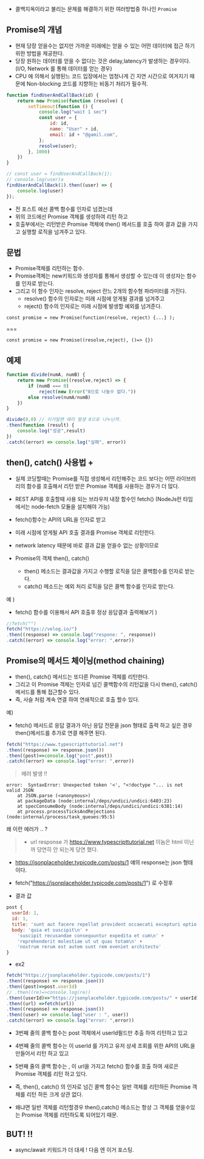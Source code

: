 - 콜백지옥이라고 불리는 문제를 해결하기 위한 여러방법중 하나인 `Promise`

## Promise의 개념
- 현재 당장 얻을수는 없지만 가까운 미래에는 얻을 수 있는 어떤 데이터에 접근 하기 위한 방법을 제공한다.
- 당장 원하는 데이터를 얻을 수 없다는 것은 delay,latency가 발생하는 경우이다.(I/O, Network 를 통해 데이터를 얻는 경우)
- CPU 에 의해서 실행된느 코드 입장에서는 엄청나게 긴 지연 시간으로 여겨지기 때문에 Non-blocking 코드를 지향하는 비동기 처리가 필수적.


```js promise-1
function findUserAndCallBack(id) {
	return new Promise(function (resolve) {
		setTimeout(function () {
			console.log("wait 1 sec")
			const user = {
				id: id,
				name: "User" + id,
				email: id + "@gamil.com",
			};
			resolve(user);
		}, 1000)
	})
}

// const user = findUserAndCallBack(1);
// console.log(user)a
findUserAndCallBack(1).then((user) => {
	console.log(user)
});
```

- 전 포스트 에선 콜백 함수를 인자로 넘겼는데 
- 위의 코드에선 Promise 객체를 생성하여 리턴 하고 
- 호출부에서는 리턴받은 Promise 객체에 then() 메서드를 호출 하여 결과 값을 가지고 실행할 로직을 넘겨주고 있다.

## 문법
- Promise객체를 리턴하는 함수.
- Promise객체는 new키워드와 생성자를 통해서 생성할 수 있는데 이 생성자는 함수를 인자로 받는다.
- 그리고 이 함수 인자는 resolve, reject 란느 2개의 함수형 파라미터를 가진다.
  - resolve() 함수의 인자로는 미래 시점에 얻게될 결과를 넘겨주고
  - reject() 함수의 인자로는 미래 시점에 발생할 예외를 넘겨준다.
```
const promise = new Promise(function(resolve, reject) {...} );
```
===
```
const promise = new Promise((resolve,reject), ()=> {})
```

## 예제
```js promise-2
function divide(numA, numB) {
    return new Promise((resolve,reject) => {
        if (numB === 0)
            reject(new Error("0으로 나눌수 없다."))
        else resolve(numA/numB)
    })
}

divide(8,0) // 이거일땐 에러 발생 0으로 나누닌까.
.then(function (result) {
    console.log("성공",result)
})
.catch((error) => console.log("실패", error))
```

## then(), catch() 사용법 +
- 실제 코딩할때는 Promise를 직접 생성해서 리턴해주는 코드 보다는 어떤 라이브러리의 함수를 호출해서 리턴 받은 Promise 객체를 사용하는 경우가 더 많다.
- REST API를 호출할때 사용 되는 브라우저 내장 함수인 fetch() (NodeJs런 타임에서는 node-fetch 모듈을 설치해야 가능)
- fetch()함수는 API의 URL을 인자로 받고 
- 미래 시점에 얻게될 API 호출 결과를 Promise 객체로 리턴한다. 
- network latency 때문에 바로 결과 값을 얻을수 없는 상황이므로 

- Promise의 객체 then(), catch() 
  - then() 메소드는 결과값을 가지고 수행할 로직을 담은 콜백함수를 인자로 받는다.
  - catch() 메소드는 예외 처리 로직을 담은 콜백 함수를 인자로 받는다.


예 )
- fetch() 함수를 이용해서 API 호출후 정상 응답결과 출력해보기 )
```js promise-3
//fetch("")
fetch("https://velog.io/")
.then((response) => console.log("respone: ", response))
.catch((error) => console.log("error: ",error))
```

## Promise의 메서드 체이닝(method chaining)

- then(), catch() 메서드는 또다른 Promise 객체를 리턴한다.
- 그리고 이 Promise 객체는 인자로 넘긴 콜백함수의 리턴값을 다시 then(), catch()메서드를 통해 접근할수 있다.
- 즉, 사슬 처럼 계속 연결 하여 연쇄적으로 호출 할수 있다.

예)
- fetch() 메서드로 응답 결과가 아닌 응답 전문을 json 형태로 출력 하고 싶은 경우 then()메서드를 추가로 연결 해주면 된다.
```js 
fetch("https://www.typescripttutorial.net")
.then((response) => response.json())
.then((post)=>console.log("post",post))
.catch((error) => console.log("error: ",error))
```
> 에러 발생 !! 
```
error:  SyntaxError: Unexpected token '<', "<!doctype "... is not valid JSON
    at JSON.parse (<anonymous>)
    at packageData (node:internal/deps/undici/undici:6403:23)
    at specConsumeBody (node:internal/deps/undici/undici:6381:14)
    at process.processTicksAndRejections (node:internal/process/task_queues:95:5)
```

왜 이런 에러가 .. ?

> - url response 가 https://www.typescripttutorial.net 이놈은 html 이닌까 당연히 안 되는게 당연 했다.
- https://jsonplaceholder.typicode.com/posts/1 얘의 response는 json 형태이다.

- fetch("https://jsonplaceholder.typicode.com/posts/1") 로 수정후
- 결과 값 
```js
post {
  userId: 1,
  id: 1,
  title: 'sunt aut facere repellat provident occaecati excepturi optio reprehenderit',
  body: 'quia et suscipit\n' +
    'suscipit recusandae consequuntur expedita et cum\n' +
    'reprehenderit molestiae ut ut quas totam\n' +
    'nostrum rerum est autem sunt rem eveniet architecto'
}
```
- ex2

```js promise-4
fetch("https://jsonplaceholder.typicode.com/posts/1")
.then((response) => response.json())
.then((post)=>post.userId)
// .then((re)=>console.log(re))
.then((userId)=>"https://jsonplaceholder.typicode.com/posts/" + userId)
.then((url) =>fetch(url))
.then((response) => response.json())
.then((user) => console.log("user : ", user))
.catch((error) => console.log("error: ",error))
```
- 3번째 줄의 콜백 함수는 post 객체에서 userId필드만 추출 하여 리턴하고 있고 
- 4번째 줄의 콜백 함수는 이 userId 를 가지고 유저 상세 조회를 위한 API의 URL을 만들어서 리턴 하고 있고
- 5번째 줄의 콜백 함수는 , 이 url을 가지고 fetch() 함수를 호출 하여 새로은 Promise 객체를 리턴 하고 있다.

- 즉, then(), catch() 의 인자로 넘긴 콜백 함수는 일반 객체를 리턴하든 Promise 객체를 리턴 하든 크게 상관 없다.
- 왜냐면 일반 객체를 리턴할경우 then(),catch() 메소드는 항상 그 객체를 얻을수있는 Promise 객체를 리턴하도록 되어있기 때문.

## BUT! !! 

- async/await 키워드가 더 대세 ! 
다음 엔 이거 포스팅.
